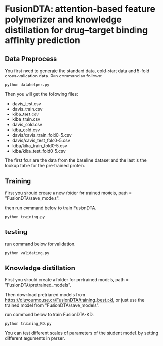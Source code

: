 # FusionDTA: attention-based feature polymerizer and knowledge distillation for drug–target binding affinity prediction

## Data Preprocess
You first need to generate the standard data, cold-start data and 5-fold cross-validation data. Run command as follows:
    
    python datahelper.py

Then you will get the following files:
* davis_test.csv
* davis_train.csv
* kiba_test.csv
* kiba_train.csv
* davis_cold.csv
* kiba_cold.csv
* davis/davis_train_fold0-5.csv
* davis/davis_test_fold0-5.csv
* kiba/kiba_train_fold0-5.csv
* kiba/kiba_test_fold0-5.csv

The first four are the data from the baseline dataset and the last is the lookup table for the pre-trained protein.

## Training
First you should create a new folder for trained models, path = "FusionDTA/save_models".

then run command below to train FusionDTA.

    python training.py
  
## testing
run command below for validation.

    python validating.py 

## Knowledge distillation
First you should create a folder for pretrained models, path = "FusionDTA/pretrained_models".

Then download pretrianed models from https://diuyourmouse.cn/FusionDTA/training_best.pkl, or just use the trained model from "FusionDTA/save_models".

run command below to train FusionDTA-KD.

    python training_KD.py
    
You can test different scales of parameters of the student model, by setting different arguments in parser.
